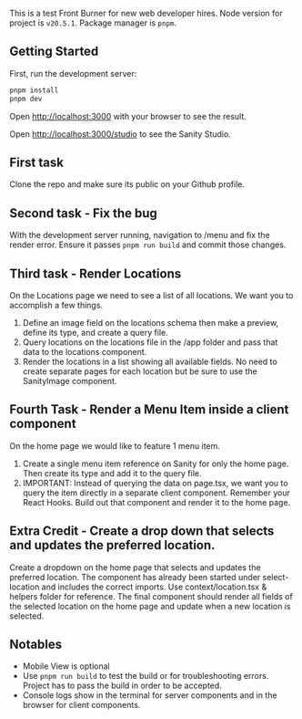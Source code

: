 This is a test Front Burner for new web developer hires. Node version for project is `v20.5.1`. Package manager is `pnpm`.

## Getting Started

First, run the development server:

```bash
pnpm install
pnpm dev
```

Open [http://localhost:3000](http://localhost:3000) with your browser to see the result.

Open [http://localhost:3000/studio](http://localhost:3000/studio) to see the Sanity Studio.

## First task

Clone the repo and make sure its public on your Github profile.

## Second task - Fix the bug

With the development server running, navigation to /menu and fix the render error. Ensure it passes `pnpm run build` and commit those changes.

## Third task - Render Locations

On the Locations page we need to see a list of all locations. We want you to accomplish a few things.

1. Define an image field on the locations schema then make a preview, define its type, and create a query file.
2. Query locations on the locations file in the /app folder and pass that data to the locations component.
3. Render the locations in a list showing all available fields. No need to create separate pages for each location but be sure to use the SanityImage component.

## Fourth Task - Render a Menu Item inside a client component

On the home page we would like to feature 1 menu item.

1. Create a single menu item reference on Sanity for only the home page. Then create its type and add it to the query file.
2. IMPORTANT: Instead of querying the data on page.tsx, we want you to query the item directly in a separate client component. Remember your React Hooks. Build out that component and render it to the home page.

## Extra Credit - Create a drop down that selects and updates the preferred location.

Create a dropdown on the home page that selects and updates the preferred location. The component has already been started under select-location and includes the correct imports. Use context/location.tsx & helpers folder for reference. The final component should render all fields of the selected location on the home page and update when a new location is selected.

## Notables

- Mobile View is optional
- Use `pnpm run build` to test the build or for troubleshooting errors. Project has to pass the build in order to be accepted.
- Console logs show in the terminal for server components and in the browser for client components.

